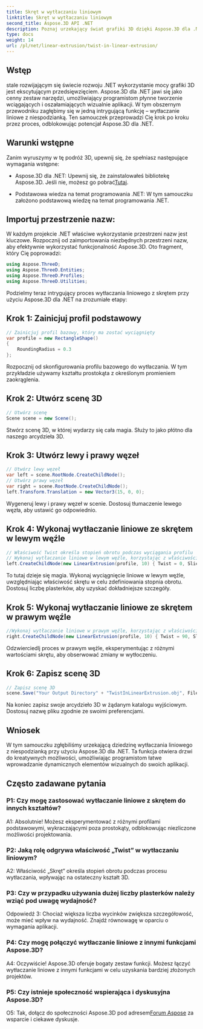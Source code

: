 ```yaml
---
title: Skręt w wytłaczaniu liniowym
linktitle: Skręt w wytłaczaniu liniowym
second_title: Aspose.3D API .NET
description: Poznaj urzekający świat grafiki 3D dzięki Aspose.3D dla .NET. Naucz się krok po kroku wytłaczania liniowego z niespodzianką.
type: docs
weight: 14
url: /pl/net/linear-extrusion/twist-in-linear-extrusion/
---
```

## Wstęp

stale rozwijającym się świecie rozwoju .NET wykorzystanie mocy grafiki 3D jest ekscytującym przedsięwzięciem. Aspose.3D dla .NET jawi się jako cenny zestaw narzędzi, umożliwiający programistom płynne tworzenie wciągających i oszałamiających wizualnie aplikacji. W tym obszernym przewodniku zagłębimy się w jedną intrygującą funkcję – wytłaczanie liniowe z niespodzianką. Ten samouczek przeprowadzi Cię krok po kroku przez proces, odblokowując potencjał Aspose.3D dla .NET.

## Warunki wstępne

Zanim wyruszymy w tę podróż 3D, upewnij się, że spełniasz następujące wymagania wstępne:

-  Aspose.3D dla .NET: Upewnij się, że zainstalowałeś bibliotekę Aspose.3D. Jeśli nie, możesz go pobrać[Tutaj](https://releases.aspose.com/3d/net/).

- Podstawowa wiedza na temat programowania .NET: W tym samouczku założono podstawową wiedzę na temat programowania .NET.

## Importuj przestrzenie nazw:

W każdym projekcie .NET właściwe wykorzystanie przestrzeni nazw jest kluczowe. Rozpocznij od zaimportowania niezbędnych przestrzeni nazw, aby efektywnie wykorzystać funkcjonalność Aspose.3D. Oto fragment, który Cię poprowadzi:

```csharp
using Aspose.ThreeD;
using Aspose.ThreeD.Entities;
using Aspose.ThreeD.Profiles;
using Aspose.ThreeD.Utilities;
```

Podzielmy teraz intrygujący proces wytłaczania liniowego z skrętem przy użyciu Aspose.3D dla .NET na zrozumiałe etapy:

## Krok 1: Zainicjuj profil podstawowy

```csharp
// Zainicjuj profil bazowy, który ma zostać wyciągnięty
var profile = new RectangleShape()
{
    RoundingRadius = 0.3
};
```

Rozpocznij od skonfigurowania profilu bazowego do wytłaczania. W tym przykładzie używamy kształtu prostokąta z określonym promieniem zaokrąglenia.

## Krok 2: Utwórz scenę 3D

```csharp
// Utwórz scenę
Scene scene = new Scene();
```

Stwórz scenę 3D, w której wydarzy się cała magia. Służy to jako płótno dla naszego arcydzieła 3D.

## Krok 3: Utwórz lewy i prawy węzeł

```csharp
// Utwórz lewy węzeł
var left = scene.RootNode.CreateChildNode();
// Utwórz prawy węzeł
var right = scene.RootNode.CreateChildNode();
left.Transform.Translation = new Vector3(15, 0, 0);
```

Wygeneruj lewy i prawy węzeł w scenie. Dostosuj tłumaczenie lewego węzła, aby ustawić go odpowiednio.

## Krok 4: Wykonaj wytłaczanie liniowe ze skrętem w lewym węźle

```csharp
// Właściwość Twist określa stopień obrotu podczas wyciągania profilu
// Wykonaj wytłaczanie liniowe w lewym węźle, korzystając z właściwości skrętu i plasterków
left.CreateChildNode(new LinearExtrusion(profile, 10) { Twist = 0, Slices = 100 });
```

To tutaj dzieje się magia. Wykonaj wyciągnięcie liniowe w lewym węźle, uwzględniając właściwość skrętu w celu zdefiniowania stopnia obrotu. Dostosuj liczbę plasterków, aby uzyskać dokładniejsze szczegóły.

## Krok 5: Wykonaj wytłaczanie liniowe ze skrętem w prawym węźle

```csharp
//Wykonaj wytłaczanie liniowe w prawym węźle, korzystając z właściwości skrętu i plasterków
right.CreateChildNode(new LinearExtrusion(profile, 10) { Twist = 90, Slices = 100 });
```

Odzwierciedlj proces w prawym węźle, eksperymentując z różnymi wartościami skrętu, aby obserwować zmiany w wytłoczeniu.

## Krok 6: Zapisz scenę 3D

```csharp
// Zapisz scenę 3D
scene.Save("Your Output Directory" + "TwistInLinearExtrusion.obj", FileFormat.WavefrontOBJ);
```

Na koniec zapisz swoje arcydzieło 3D w żądanym katalogu wyjściowym. Dostosuj nazwę pliku zgodnie ze swoimi preferencjami.

## Wniosek

W tym samouczku zgłębiliśmy urzekającą dziedzinę wytłaczania liniowego z niespodzianką przy użyciu Aspose.3D dla .NET. Ta funkcja otwiera drzwi do kreatywnych możliwości, umożliwiając programistom łatwe wprowadzanie dynamicznych elementów wizualnych do swoich aplikacji.

## Często zadawane pytania

### P1: Czy mogę zastosować wytłaczanie liniowe z skrętem do innych kształtów?

A1: Absolutnie! Możesz eksperymentować z różnymi profilami podstawowymi, wykraczającymi poza prostokąty, odblokowując niezliczone możliwości projektowania.

### P2: Jaką rolę odgrywa właściwość „Twist” w wytłaczaniu liniowym?

A2: Właściwość „Skręt” określa stopień obrotu podczas procesu wytłaczania, wpływając na ostateczny kształt 3D.

### P3: Czy w przypadku używania dużej liczby plasterków należy wziąć pod uwagę wydajność?

Odpowiedź 3: Chociaż większa liczba wycinków zwiększa szczegółowość, może mieć wpływ na wydajność. Znajdź równowagę w oparciu o wymagania aplikacji.

### P4: Czy mogę połączyć wytłaczanie liniowe z innymi funkcjami Aspose.3D?

A4: Oczywiście! Aspose.3D oferuje bogaty zestaw funkcji. Możesz łączyć wytłaczanie liniowe z innymi funkcjami w celu uzyskania bardziej złożonych projektów.

### P5: Czy istnieje społeczność wspierająca i dyskusyjna Aspose.3D?

 O5: Tak, dołącz do społeczności Aspose.3D pod adresem[Forum Aspose](https://forum.aspose.com/c/3d/18) za wsparcie i ciekawe dyskusje.
